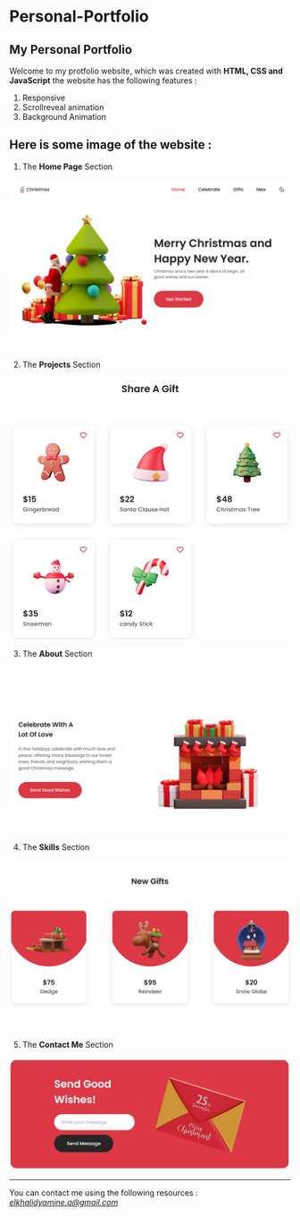 # Personal-Portfolio
## My Personal Portfolio

Welcome to my protfolio website, which was created with **HTML, CSS and JavaScript**
the website has the following features :
1. Responsive
2. Scrollreveal animation
3. Background Animation

Here is some image of the website :
----------------------------------  

1. The **Home Page** Section  

![](./assets/Pictures/capture-one.PNG)

2. The **Projects** Section  

![](./assets/Pictures/capture-two.PNG)

3. The **About** Section  

![](./assets/Pictures/capture-three.PNG)

4. The **Skills** Section  

![](./assets/Pictures/capture-four.PNG)

5. The **Contact Me** Section  

![](./assets/Pictures/capture-five.PNG)

----------------------------------
You can contact me using the following resources :  
*elkhalidyamine.a@gmail.com*
